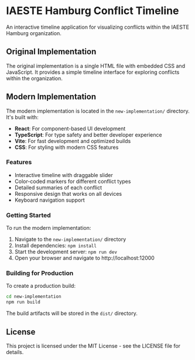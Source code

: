 # IAESTE Hamburg Conflict Timeline

An interactive timeline application for visualizing conflicts within the IAESTE Hamburg organization.

## Original Implementation

The original implementation is a single HTML file with embedded CSS and JavaScript. It provides a simple timeline interface for exploring conflicts within the organization.

## Modern Implementation

The modern implementation is located in the `new-implementation/` directory. It's built with:

- **React**: For component-based UI development
- **TypeScript**: For type safety and better developer experience
- **Vite**: For fast development and optimized builds
- **CSS**: For styling with modern CSS features

### Features

- Interactive timeline with draggable slider
- Color-coded markers for different conflict types
- Detailed summaries of each conflict
- Responsive design that works on all devices
- Keyboard navigation support

### Getting Started

To run the modern implementation:

1. Navigate to the `new-implementation/` directory
2. Install dependencies: `npm install`
3. Start the development server: `npm run dev`
4. Open your browser and navigate to http://localhost:12000

### Building for Production

To create a production build:

```bash
cd new-implementation
npm run build
```

The build artifacts will be stored in the `dist/` directory.

## License

This project is licensed under the MIT License - see the LICENSE file for details.